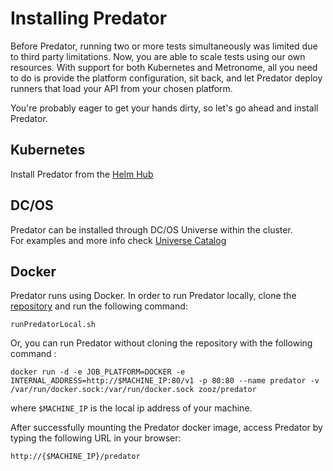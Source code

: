 # Installing Predator

Before Predator, running two or more tests simultaneously was limited due to third party limitations. Now, you are able to scale tests using our own resources. With support for both Kubernetes and Metronome, all you need to do is provide the platform configuration, sit back, and let Predator deploy runners that load your API from your chosen platform. 

You're probably eager to get your hands dirty, so let's go ahead and install Predator.

## Kubernetes

Install Predator from the [Helm Hub](https://hub.helm.sh/charts/zooz/predator)  

## DC/OS

Predator can be installed through DC/OS Universe within the cluster.
<br>
For examples and more info check [Universe Catalog](https://universe.dcos.io/#/package/predator/version/latest)

## Docker

Predator runs using Docker. In order to run Predator locally, clone the [repository](https://github.com/Zooz/predator) and run the following command:

`runPredatorLocal.sh`

Or, you can run Predator without cloning the repository with the following command :

```docker run -d -e JOB_PLATFORM=DOCKER -e INTERNAL_ADDRESS=http://$MACHINE_IP:80/v1 -p 80:80 --name predator -v /var/run/docker.sock:/var/run/docker.sock zooz/predator```

where `$MACHINE_IP` is the local ip address of your machine.

After successfully mounting the Predator docker image, access Predator by typing the following URL in your browser:

```http://{$MACHINE_IP}/predator```